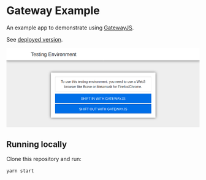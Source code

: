 # Gateway Example

An example app to demonstrate using [GatewayJS](https://github.com/renproject/gateway-js).

See [deployed version](https://renproject.github.io/gateway-example/index.html).

![Gateway Example Screenshot](./screenshot.png)

## Running locally

Clone this repository and run:

```sh
yarn start
```
